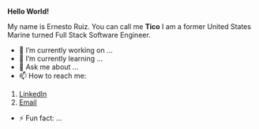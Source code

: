 **Hello World!**

My name is Ernesto Ruiz. You can call me **Tico** 
I am a former United States Marine 
turned Full Stack Software Engineer.

- 🔭 I’m currently working on ...
- 🌱 I’m currently learning ...
- 💬 Ask me about ...
- 📫 How to reach me: 
1. [LinkedIn](https://www.linkedin.com/in/ernesto-javier-ruiz/)
2. [Email](ernesto.j.ruiz22@gmail.com)

- ⚡ Fun fact: ...
